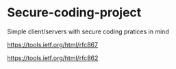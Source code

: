 # Secure-coding-project
Simple client/servers with secure coding pratices in mind

https://tools.ietf.org/html/rfc867

https://tools.ietf.org/html/rfc862
